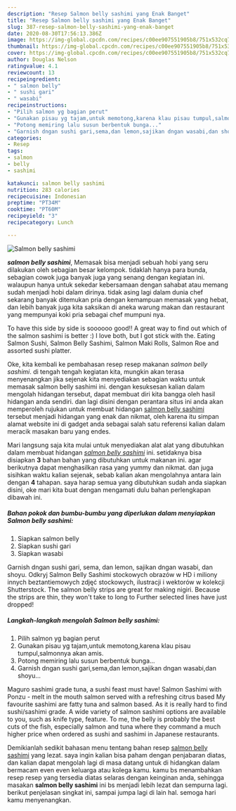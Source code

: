 ```yaml
---
description: "Resep Salmon belly sashimi yang Enak Banget"
title: "Resep Salmon belly sashimi yang Enak Banget"
slug: 387-resep-salmon-belly-sashimi-yang-enak-banget
date: 2020-08-30T17:56:13.386Z
image: https://img-global.cpcdn.com/recipes/c00ee907551905b8/751x532cq70/salmon-belly-sashimi-foto-resep-utama.jpg
thumbnail: https://img-global.cpcdn.com/recipes/c00ee907551905b8/751x532cq70/salmon-belly-sashimi-foto-resep-utama.jpg
cover: https://img-global.cpcdn.com/recipes/c00ee907551905b8/751x532cq70/salmon-belly-sashimi-foto-resep-utama.jpg
author: Douglas Nelson
ratingvalue: 4.1
reviewcount: 13
recipeingredient:
- " salmon belly"
- " sushi gari"
- " wasabi"
recipeinstructions:
- "Pilih salmon yg bagian perut"
- "Gunakan pisau yg tajam,untuk memotong,karena klau pisau tumpul,salmonnya akan amis."
- "Potong memiring lalu susun berbentuk bunga..."
- "Garnish dngan sushi gari,sema,dan lemon,sajikan dngan wasabi,dan shoyu..."
categories:
- Resep
tags:
- salmon
- belly
- sashimi

katakunci: salmon belly sashimi 
nutrition: 283 calories
recipecuisine: Indonesian
preptime: "PT34M"
cooktime: "PT60M"
recipeyield: "3"
recipecategory: Lunch

---
```



![Salmon belly sashimi](https://img-global.cpcdn.com/recipes/c00ee907551905b8/751x532cq70/salmon-belly-sashimi-foto-resep-utama.jpg)

<b><i>salmon belly sashimi</i></b>, Memasak bisa menjadi sebuah hobi yang seru dilakukan oleh sebagian besar kelompok. tidaklah hanya para bunda, sebagian cowok juga banyak juga yang senang dengan kegiatan ini. walaupun hanya untuk sekedar kebersamaan dengan sahabat atau memang sudah menjadi hobi dalam dirinya. tidak asing lagi dalam dunia chef sekarang banyak ditemukan pria dengan kemampuan memasak yang hebat, dan lebih banyak juga kita saksikan di aneka warung makan dan restaurant yang mempunyai koki pria sebagai chef mumpuni nya.

To have this side by side is soooooo good!! A great way to find out which of the salmon sashimi is better :) I love both, but I got stick with the. Eating Salmon Sushi, Salmon Belly Sashimi, Salmon Maki Rolls, Salmon Roe and assorted sushi platter.

Oke, kita kembali ke pembahasan resep resep makanan <i>salmon belly sashimi</i>. di tengah tengah kegiatan kita, mungkin akan terasa menyenangkan jika sejenak kita menyediakan sebagian waktu untuk memasak salmon belly sashimi ini. dengan kesuksesan kalian dalam mengolah hidangan tersebut, dapat membuat diri kita bangga oleh hasil hidangan anda sendiri. dan lagi disini dengan perantara situs ini anda akan memperoleh rujukan untuk membuat hidangan <u>salmon belly sashimi</u> tersebut menjadi hidangan yang enak dan nikmat, oleh karena itu simpan alamat website ini di gadget anda sebagai salah satu referensi kalian dalam meracik masakan baru yang endes.


Mari langsung saja kita mulai untuk menyediakan alat alat yang dibutuhkan dalam membuat hidangan <u><i>salmon belly sashimi</i></u> ini. setidaknya bisa disiapkan <b>3</b> bahan bahan yang dibutuhkan untuk makanan ini. agar berikutnya dapat menghasilkan rasa yang yummy dan nikmat. dan juga sisihkan waktu kalian sejenak, sebab kalian akan mengolahnya antara lain dengan <b>4</b> tahapan. saya harap semua yang dibutuhkan sudah anda siapkan disini, oke mari kita buat dengan mengamati dulu bahan perlengkapan dibawah ini.

<!--inarticleads1-->

##### Bahan pokok dan bumbu-bumbu yang diperlukan dalam menyiapkan Salmon belly sashimi:

1. Siapkan  salmon belly
1. Siapkan  sushi gari
1. Siapkan  wasabi


Garnish dngan sushi gari, sema, dan lemon, sajikan dngan wasabi, dan shoyu. Odkryj Salmon Belly Sashimi stockowych obrazów w HD i miliony innych beztantiemowych zdjęć stockowych, ilustracji i wektorów w kolekcji Shutterstock. The salmon belly strips are great for making nigiri. Because the strips are thin, they won&#39;t take to long to Further selected lines have just dropped! 

<!--inarticleads2-->

##### Langkah-langkah mengolah Salmon belly sashimi:

1. Pilih salmon yg bagian perut
1. Gunakan pisau yg tajam,untuk memotong,karena klau pisau tumpul,salmonnya akan amis.
1. Potong memiring lalu susun berbentuk bunga...
1. Garnish dngan sushi gari,sema,dan lemon,sajikan dngan wasabi,dan shoyu...


Maguro sashimi grade tuna, a sushi feast must have! Salmon Sashimi with Ponzu - melt in the mouth salmon served with a refreshing citrus based My favourite sashimi are fatty tuna and salmon based. As it is really hard to find sushi/sashimi grade. A wide variety of salmon sashimi options are available to you, such as knife type, feature. To me, the belly is probably the best cuts of the fish, especially salmon and tuna where they command a much higher price when ordered as sushi and sashimi in Japanese restaurants. 

Demikianlah sedikit bahasan menu tentang bahan resep <u>salmon belly sashimi</u> yang lezat. saya ingin kalian bisa paham dengan penjabaran diatas, dan kalian dapat mengolah lagi di masa datang untuk di hidangkan dalam bermacam even even keluarga atau kolega kamu. kamu bs menambahkan resep resep yang tersedia diatas selaras dengan keinginan anda, sehingga masakan <b>salmon belly sashimi</b> ini bs menjadi lebih lezat dan sempurna lagi. berikut penjelasan singkat ini, sampai jumpa lagi di lain hal. semoga hari kamu menyenangkan.
